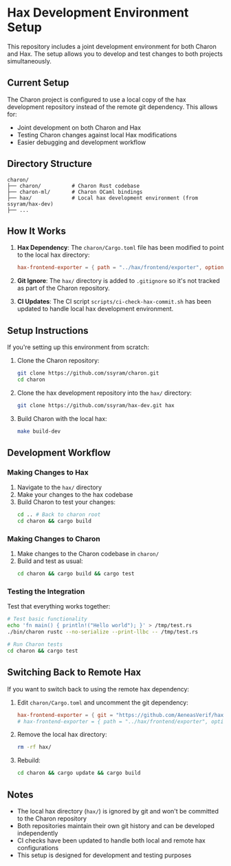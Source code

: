 # Hax Development Environment Setup

This repository includes a joint development environment for both Charon and Hax. The setup allows you to develop and test changes to both projects simultaneously.

## Current Setup

The Charon project is configured to use a local copy of the hax development repository instead of the remote git dependency. This allows for:

- Joint development on both Charon and Hax
- Testing Charon changes against local Hax modifications
- Easier debugging and development workflow

## Directory Structure

```
charon/
├── charon/          # Charon Rust codebase
├── charon-ml/       # Charon OCaml bindings
├── hax/             # Local hax development environment (from ssyram/hax-dev)
├── ...
```

## How It Works

1. **Hax Dependency**: The `charon/Cargo.toml` file has been modified to point to the local hax directory:
   ```toml
   hax-frontend-exporter = { path = "../hax/frontend/exporter", optional = true }
   ```

2. **Git Ignore**: The `hax/` directory is added to `.gitignore` so it's not tracked as part of the Charon repository.

3. **CI Updates**: The CI script `scripts/ci-check-hax-commit.sh` has been updated to handle local hax development environment.

## Setup Instructions

If you're setting up this environment from scratch:

1. Clone the Charon repository:
   ```bash
   git clone https://github.com/ssyram/charon.git
   cd charon
   ```

2. Clone the hax development repository into the `hax/` directory:
   ```bash
   git clone https://github.com/ssyram/hax-dev.git hax
   ```

3. Build Charon with the local hax:
   ```bash
   make build-dev
   ```

## Development Workflow

### Making Changes to Hax

1. Navigate to the `hax/` directory
2. Make your changes to the hax codebase
3. Build Charon to test your changes:
   ```bash
   cd .. # Back to charon root
   cd charon && cargo build
   ```

### Making Changes to Charon

1. Make changes to the Charon codebase in `charon/`
2. Build and test as usual:
   ```bash
   cd charon && cargo build && cargo test
   ```

### Testing the Integration

Test that everything works together:

```bash
# Test basic functionality
echo 'fn main() { println!("Hello world"); }' > /tmp/test.rs
./bin/charon rustc --no-serialize --print-llbc -- /tmp/test.rs

# Run Charon tests
cd charon && cargo test
```

## Switching Back to Remote Hax

If you want to switch back to using the remote hax dependency:

1. Edit `charon/Cargo.toml` and uncomment the git dependency:
   ```toml
   hax-frontend-exporter = { git = "https://github.com/AeneasVerif/hax", branch = "main", optional = true }
   # hax-frontend-exporter = { path = "../hax/frontend/exporter", optional = true }
   ```

2. Remove the local hax directory:
   ```bash
   rm -rf hax/
   ```

3. Rebuild:
   ```bash
   cd charon && cargo update && cargo build
   ```

## Notes

- The local hax directory (`hax/`) is ignored by git and won't be committed to the Charon repository
- Both repositories maintain their own git history and can be developed independently
- CI checks have been updated to handle both local and remote hax configurations
- This setup is designed for development and testing purposes